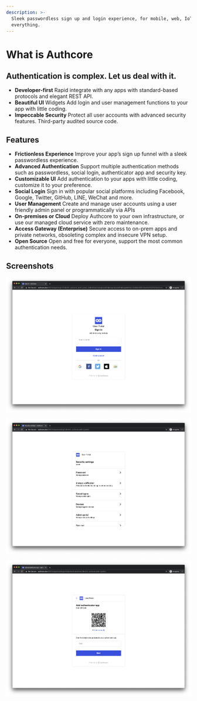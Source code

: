```yaml
---
description: >-
  Sleek passwordless sign up and login experience, for mobile, web, IoT, and
  everything.
---
```


# What is Authcore

## Authentication is complex. Let us deal with it.

* **Developer-first** Rapid integrate with any apps with standard-based protocols and elegant REST API.
* **Beautiful UI** Widgets Add login and user management functions to your app with little coding.
* **Impeccable Security** Protect all user accounts with advanced security features. Third-party audited source code.

## Features

* **Frictionless Experience** Improve your app’s sign up funnel with a sleek passwordless experience.
* **Advanced Authentication** Support multiple authentication methods such as passwordless, social login, authenticator app and security key.
* **Customizable UI** Add authentication to your apps with little coding, customize it to your preference.
* **Social Login** Sign in with popular social platforms including Facebook, Google, Twitter, GitHub, LINE, WeChat and more.
* **User Management** Create and manage user accounts using a user friendly admin panel or programmatically via APIs
* **On-premises or Cloud** Deploy Authcore to your own infrastructure, or use our managed cloud service with zero maintenance.
* **Access Gateway \(Enterprise\)** Secure access to on-prem apps and private networks, obsoleting complex and insecure VPN setup.
* **Open Source** Open and free for everyone, support the most common authentication needs.

## Screenshots

![Sign in](.gitbook/assets/image%20%2810%29.png)

![User Portal](.gitbook/assets/image%20%2818%29.png)

![2-steps verification](.gitbook/assets/image%20%289%29.png)

